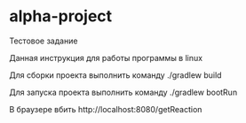 # alpha-project
Тестовое задание

Данная инструкция для работы программы в linux

Для сборки проекта выполнить команду ./gradlew build

Для запуска проекта выполнить команду ./gradlew bootRun

В браузере вбить http://localhost:8080/getReaction
